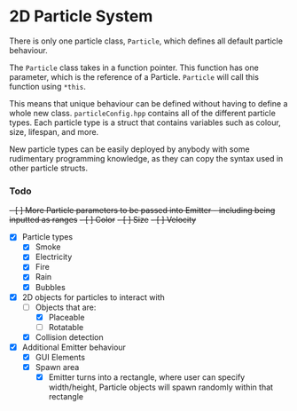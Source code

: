 # 2D Particle System

There is only one particle class, `Particle`, which defines all default particle behaviour.

The `Particle` class takes in a function pointer. This function has one parameter, which is the reference of a Particle. `Particle` will call this function using `*this`.

This means that unique behaviour can be defined without having to define a whole new class. `particleConfig.hpp` contains all of the different particle types. Each particle type is a struct that contains variables such as colour, size, lifespan, and more.

New particle types can be easily deployed by anybody with some rudimentary programming knowledge, as they can copy the syntax used in other particle structs.

### Todo

~~- [ ] More Particle parameters to be passed into Emitter - including being inputted as ranges~~
    ~~- [ ] Color~~
    ~~- [ ] Size~~
    ~~- [ ] Velocity~~
- [x] Particle types
    - [x] Smoke
    - [x] Electricity
    - [x] Fire
    - [x] Rain
    - [x] Bubbles
- [x] 2D objects for particles to interact with
    - [ ] Objects that are:
        - [x] Placeable
        - [ ] Rotatable
    - [x] Collision detection
- [x] Additional Emitter behaviour
    - [x] GUI Elements
    - [x] Spawn area
        - [x] Emitter turns into a rectangle, where user can specify width/height, Particle objects will spawn randomly within that rectangle